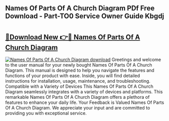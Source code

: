 ## Names Of Parts Of A Church Diagram PDf Free Download - Part-TO0 Service Owner Guide Kbgdj

# <h2><a href="http://dfl68w.blite.top/?on=Names+Of+Parts+Of+A+Church+Diagram">🔗Download New 👉🔴 Names Of Parts Of A Church Diagram</a></h2>

[![Names Of Parts Of A Church Diagram download](https://i.imgur.com/lujVjoI.png)](http://dfl68w.blite.top/?on=Names+Of+Parts+Of+A+Church+Diagram)
Greetings and welcome to the user manual for your newly bought Names Of Parts Of A Church Diagram. This manual is designed to help you navigate the features and functions of your product with ease. Inside, you will find detailed instructions for installation, usage, maintenance, and troubleshooting. Compatible with a Variety of Devices This Names Of Parts Of A Church Diagram seamlessly integrates with a variety of devices and platforms. This remarkable Names Of Parts Of A Church Diagram offers a plethora of features to enhance your daily life. Your Feedback is Valued Names Of Parts Of A Church Diagram. We appreciate your input and are committed to providing you with exceptional service.
